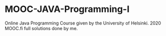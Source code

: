 # MOOC-JAVA-Programming-I
Online Java Programming Course given by the University of Helsinki.
2020 MOOC.fi full solutions done by me.

